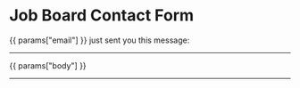 Job Board Contact Form
=====================

{{ params["email"] }} just sent you this message:

----------------------------------------------

{{ params["body"] }}

----------------------------------------------

